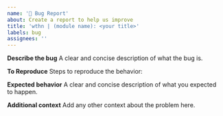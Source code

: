 ```yaml
---
name: '🐞 Bug Report'
about: Create a report to help us improve
title: 'wthn | (module name): <your title>'
labels: bug
assignees: ''
---
```


**Describe the bug**
A clear and concise description of what the bug is.

**To Reproduce**
Steps to reproduce the behavior:

**Expected behavior**
A clear and concise description of what you expected to happen.

**Additional context**
Add any other context about the problem here.
